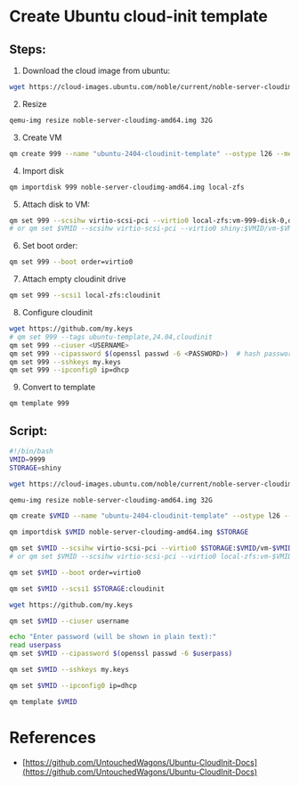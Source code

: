 # Create Ubuntu cloud-init template

## Steps:
1. Download the cloud image from ubuntu:
```sh
wget https://cloud-images.ubuntu.com/noble/current/noble-server-cloudimg-amd64.img
```

2. Resize
```sh
qemu-img resize noble-server-cloudimg-amd64.img 32G
```

3. Create VM
```sh
qm create 999 --name "ubuntu-2404-cloudinit-template" --ostype l26 --memory 1024 --agent 1 --bios seabios --machine q35 --cpu host --socket 1 --cores 1 --vga virtio --net0 virtio,bridge=vmbr0
```

4. Import disk
```sh
qm importdisk 999 noble-server-cloudimg-amd64.img local-zfs
```

5. Attach disk to VM:
```sh
qm set 999 --scsihw virtio-scsi-pci --virtio0 local-zfs:vm-999-disk-0,discard=on
# or qm set $VMID --scsihw virtio-scsi-pci --virtio0 shiny:$VMID/vm-$VMID-disk-0,discard=on
```

6. Set boot order:
```sh
qm set 999 --boot order=virtio0
```

7. Attach empty cloudinit drive
```sh
qm set 999 --scsi1 local-zfs:cloudinit
```

8. Configure cloudinit
```sh
wget https://github.com/my.keys
# qm set 999 --tags ubuntu-template,24.04,cloudinit
qm set 999 --ciuser <USERNAME>
qm set 999 --cipassword $(openssl passwd -6 <PASSWORD>)  # hash password with SHA512
qm set 999 --sshkeys my.keys
qm set 999 --ipconfig0 ip=dhcp
```

9. Convert to template
```
qm template 999
```


## Script:
```sh
#!/bin/bash
VMID=9999
STORAGE=shiny

wget https://cloud-images.ubuntu.com/noble/current/noble-server-cloudimg-amd64.img

qemu-img resize noble-server-cloudimg-amd64.img 32G

qm create $VMID --name "ubuntu-2404-cloudinit-template" --ostype l26 --memory 1024 --agent 1 --bios seabios --machine q35 --cpu host --socket 1 --cores 1 --vga virtio --net0 virtio,bridge=vmbr0

qm importdisk $VMID noble-server-cloudimg-amd64.img $STORAGE

qm set $VMID --scsihw virtio-scsi-pci --virtio0 $STORAGE:$VMID/vm-$VMID-disk-0.raw,discard=on
# or qm set $VMID --scsihw virtio-scsi-pci --virtio0 local-zfs:vm-$VMID-disk-0,discard=on

qm set $VMID --boot order=virtio0

qm set $VMID --scsi1 $STORAGE:cloudinit

wget https://github.com/my.keys

qm set $VMID --ciuser username

echo "Enter password (will be shown in plain text):"
read userpass
qm set $VMID --cipassword $(openssl passwd -6 $userpass)

qm set $VMID --sshkeys my.keys

qm set $VMID --ipconfig0 ip=dhcp

qm template $VMID

```

# References
- [https://github.com/UntouchedWagons/Ubuntu-CloudInit-Docs](https://github.com/UntouchedWagons/Ubuntu-CloudInit-Docs)